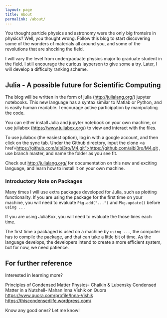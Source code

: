 ```yaml
---
layout: page
title: About
permalink: /about/
---
```


You thought particle physics and astronomy were the only big fronteirs in physics? Well, you thought wrong.
Follow this blog to start discovering some of the wonders of materials all around you, and some of the revolutions that are shocking the field.

I will vary the level from undergraduate physics major to graduate student in the field.  I still encourage the curious layperson to give some a try.  Later, I will develop a difficulty ranking scheme.

## Julia - A possible future for Scientific Computing

The blog will be written in the form of julia (<a href="http://julialang.org/">http://julialang.org/</a>) jupyter notebooks. This new language has a syntax similar to Matlab or Python, and is easily human readable.  I encourage active participation by manipulating the code.

You can either install Julia and jupyter notebook on your own machine, or use juliabox (<a href="https://www.juliabox.org/">https://www.juliabox.org/</a>) to view and interact with the files.

To use juliabox (the easiest option), log in with a google account, and then click on the sync tab.  Under the Github directory, input the clone <a href=https://github.com/albi3ro/M4.git">https://github.com/albi3ro/M4.git</a> , use branch master, and name the folder as you see fit.

Check out <a href="http://julialang.org/">http://julialang.org/</a> for documentation on this new and exciting language, and learn how to install it on your own machine.

### Introductory Note on Packages
Many times I will use extra packages developed for Julia, such as plotting functionality.  If you are using the package for the first time on your machine, you will need to evaluate `Pkg.add("...")` and `Pkg.update()` before `using ...`

If you are using JuliaBox, you will need to evaluate the those lines each time.

The first time a packaged is used on a machine by `using ...`, the computer has to compile the package, and that can take a little bit of time.  As the language develops, the developers intend to create a more efficient system, but for now, we need patience.

## For further reference
Interested in learning more?

Principles of Condensed Matter Physics- Chaikin & Lubensky
Condensed Matter in a Nutshell- Mahan
Inna Vishik on Quora https://www.quora.com/profile/Inna-Vishik
<a href="https://thiscondensedlife.wordpress.com/">https://thiscondensedlife.wordpress.com/</a>

Know any good ones? Let me know!
